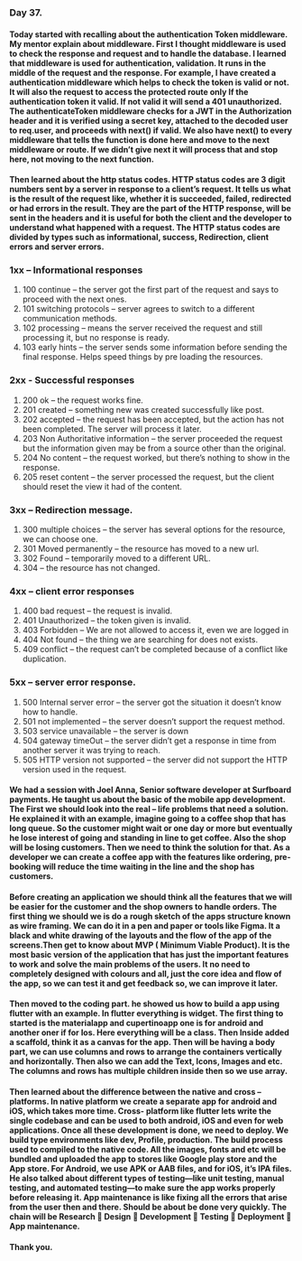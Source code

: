 ### Day 37.
#### Today started with recalling about the authentication Token middleware. My mentor explain about middleware. First I thought middleware is used to check the response and request and to handle the database. I learned that middleware is used for authentication, validation. It runs in the middle of the request and the response. For example, I have created a authentication middleware which helps to check the token is valid or not. It will also the request to access the protected route only If the authentication token it valid. If not valid it will send a 401 unauthorized. The authenticateToken middleware checks for a JWT in the Authorization header and  it is verified using a secret key, attached to the decoded user to req.user, and proceeds with next() if valid. We also have next() to every middleware that tells the function is done here and move to the next middleware or route. If we didn’t give next it will process that and stop here, not moving to the next function. 
#### Then learned about the http status codes. HTTP status codes are 3 digit numbers sent by a server in response to a client’s request. It tells us what is the result of the request like, whether it is succeeded, failed, redirected or had errors in the result. They are the part of the HTTP response, will be sent in the headers and it is useful for both the client and the developer to understand what happened with a request. The HTTP status codes are divided by types such as informational, success, Redirection, client errors and server errors. 
### 1xx – Informational responses 
1. 100 continue – the server got the first part of the request and says to proceed with  the next ones. 
2. 101 switching protocols – server agrees to switch to a different communication methods. 
3. 102  processing – means the server received  the request and still processing it, but no response is ready. 
4. 103 early hints – the server sends some information before sending the final response. Helps speed things by pre loading the resources. 
### 2xx - Successful responses 
1. 200 ok – the request works fine.
2. 201 created – something new was created successfully like post. 
3. 202 accepted – the request has been accepted, but the action has not been completed. The server will process it later.
4. 203 Non Authoritative information – the server proceeded the request but the information given may be from a source other than the original. 
5. 204 No content – the request worked, but there’s nothing to show in the response. 
6. 205 reset content – the server processed the request, but the client should reset the view it had of the content. 
### 3xx – Redirection message. 
1. 300 multiple choices – the server has several options for the resource, we can choose one. 
2. 301 Moved permanently – the resource has moved to a new url.
3. 302 Found – temporarily moved to a different URL.
4. 304 – the resource has not changed.
### 4xx – client error responses 
1. 400 bad request – the request is invalid.
2. 401 Unauthorized – the token given is invalid.
3. 403 Forbidden – We are not allowed to access it, even we are logged in
4. 404 Not found – the thing we are searching for does not exists.
5. 409 conflict – the request can’t be completed because of a conflict like duplication.
### 5xx – server error response.
1. 500 Internal server error – the server got the situation it doesn’t know how to handle. 
2. 501 not implemented – the server doesn’t support the request method.
3. 503 service unavailable – the server is down
4. 504 gateway timeOut – the server didn’t get a response in time from another server it was trying to reach.
5. 505 HTTP version not supported – the server did not support the HTTP version used in the request.
#### We had a session with Joel Anna, Senior software developer at Surfboard payments. He taught us about the basic of the mobile app development. The First we should look into the real – life problems that need a solution. He explained it with an example, imagine going to a coffee shop that has long queue. So the customer might wait or one day or more but eventually he lose interest of going and standing in line to get coffee. Also the shop will be losing customers. Then we need to think the solution for that. As a developer we can create a coffee app with the features like ordering, pre- booking will reduce the time waiting in the line and the shop has customers.
#### Before creating an application we should think all the features that we will be easier for the customer and the shop owners to handle orders. The first thing we should we is do a rough sketch of the apps structure known as wire framing. We can do it in a pen and paper or tools like Figma. It a black and white drawing of the layouts and the flow of the app of the screens.Then get to know about MVP ( Minimum Viable Product). It is the most basic version of the application that has just the important features to work and solve the main problems of the users. It no need to completely designed with colours and all, just the core idea and flow of the app, so we can test it and get feedback so, we can improve it later.
#### Then moved to the coding part. he showed us how to build a app using flutter with an example. In flutter everything is widget. The first thing to started is the materialapp and cupertinoapp one is for android and another oner if for Ios. Here everything will be a class. Then Inside added a scaffold, think it as a canvas for the app. Then will be having a body part, we can use columns and rows to arrange the containers vertically and horizontally. Then also we can add the Text, Icons, Images and etc. The columns and rows has multiple children inside then so we use array.
#### Then learned about the difference between the native and cross – platforms. In native platform we create a separate app for android and iOS, which takes more time. Cross- platform like flutter lets write the single codebase and can be used to both android, iOS and even for web applications. Once all these development is done, we need to deploy. We build type environments like dev, Profile, production. The build process used to compiled to the native code. All the images, fonts and etc will be bundled and uploaded the app to stores like Google play store and the App store. For Android, we use APK or AAB files, and for iOS, it’s IPA files. He also talked about different types of testing—like unit testing, manual testing, and automated testing—to make sure the app works properly before releasing it. App maintenance is like fixing all the errors that arise from the user then and there. Should be about be done very quickly. The chain will be Research  Design  Development   Testing  Deployment  App maintenance.
#### Thank you.




